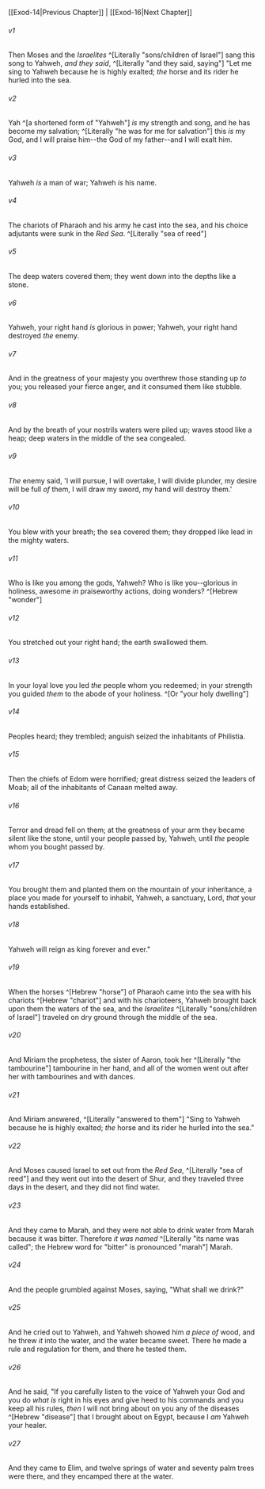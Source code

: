﻿---
aliases:
  - Exodus 15
---

[[Exod-14|Previous Chapter]] | [[Exod-16|Next Chapter]]

###### v1
Then Moses and the _Israelites_ ^[Literally "sons/children of Israel"] sang this song to Yahweh, _and they said_, ^[Literally "and they said, saying"]
"Let me sing to Yahweh because he is highly exalted;
_the_ horse and its rider he hurled into the sea.

###### v2
Yah ^[a shortened form of "Yahweh"] _is_ my strength and song, and he has become my salvation; ^[Literally "he was for me for salvation"]
this _is_ my God, and I will praise him--the God of my father--and I will exalt him.

###### v3
Yahweh _is_ a man of war; Yahweh _is_ his name.

###### v4
The chariots of Pharaoh and his army he cast into the sea,
and his choice adjutants were sunk in the _Red Sea_. ^[Literally "sea of reed"]

###### v5
The deep waters covered them;
they went down into the depths like a stone.

###### v6
Yahweh, your right hand _is_ glorious in power;
Yahweh, your right hand destroyed _the_ enemy.

###### v7
And in the greatness of your majesty you overthrew those standing up _to_ you;
you released your fierce anger, and it consumed them like stubble.

###### v8
And by the breath of your nostrils waters were piled up;
waves stood like a heap;
deep waters in the middle of the sea congealed.

###### v9
_The_ enemy said, 'I will pursue, I will overtake, I will divide plunder,
my desire will be full _of_ them, I will draw my sword, my hand will destroy them.'

###### v10
You blew with your breath; the sea covered them;
they dropped like lead in the mighty waters.

###### v11
Who is like you among the gods, Yahweh?
Who is like you--glorious in holiness, awesome _in_ praiseworthy actions, doing wonders? ^[Hebrew "wonder"]

###### v12
You stretched out your right hand;
the earth swallowed them.

###### v13
In your loyal love you led _the_ people whom you redeemed;
in your strength you guided _them_ to the abode of your holiness. ^[Or "your holy dwelling"]

###### v14
Peoples heard; they trembled;
anguish seized the inhabitants of Philistia.

###### v15
Then the chiefs of Edom were horrified; great distress seized the leaders of Moab;
all of the inhabitants of Canaan melted away.

###### v16
Terror and dread fell on them;
at the greatness of your arm they became silent like the stone,
until your people passed by, Yahweh,
until _the_ people whom you bought passed by.

###### v17
You brought them and planted them on the mountain of your inheritance,
a place you made for yourself to inhabit, Yahweh,
a sanctuary, Lord, _that_ your hands established.

###### v18
Yahweh will reign as king forever and ever."

###### v19
When the horses ^[Hebrew "horse"] of Pharaoh came into the sea with his chariots ^[Hebrew "chariot"] and with his charioteers, Yahweh brought back upon them the waters of the sea, and the _Israelites_ ^[Literally "sons/children of Israel"] traveled on dry ground through the middle of the sea.

###### v20
And Miriam the prophetess, the sister of Aaron, took her ^[Literally "the tambourine"] tambourine in her hand, and all of the women went out after her with tambourines and with dances.

###### v21
And Miriam answered, ^[Literally "answered to them"] "Sing to Yahweh because he is highly exalted; _the_ horse and its rider he hurled into the sea."

###### v22
And Moses caused Israel to set out from the _Red Sea_, ^[Literally "sea of reed"] and they went out into the desert of Shur, and they traveled three days in the desert, and they did not find water.

###### v23
And they came to Marah, and they were not able to drink water from Marah because it was bitter. Therefore _it was named_ ^[Literally "its name was called"; the Hebrew word for "bitter" is pronounced "marah"] Marah.

###### v24
And the people grumbled against Moses, saying, "What shall we drink?"

###### v25
And he cried out to Yahweh, and Yahweh showed him _a piece of_ wood, and he threw _it_ into the water, and the water became sweet. There he made a rule and regulation for them, and there he tested them.

###### v26
And he said, "If you carefully listen to the voice of Yahweh your God and you do _what is_ right in his eyes and give heed to his commands and you keep all his rules, _then_ I will not bring about on you any of the diseases ^[Hebrew "disease"] that I brought about on Egypt, because I _am_ Yahweh your healer.

###### v27
And they came to Elim, and twelve springs of water and seventy palm trees were there, and they encamped there at the water.